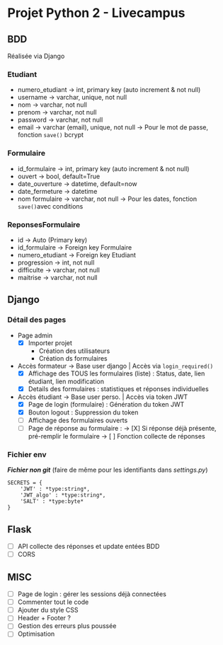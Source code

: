 # Projet Python 2 - Livecampus 

## BDD
Réalisée via Django

### Etudiant
- numero_etudiant -> int, primary key (auto increment & not null)
- username -> varchar, unique, not null
- nom -> varchar, not null
- prenom -> varchar, not null
- password -> varchar, not null
- email -> varchar (email), unique, not null
-> Pour le mot de passe, fonction `save()` bcrypt

### Formulaire
- id_formulaire -> int, primary key (auto increment & not null)
- ouvert -> bool, default=True
- date_ouverture -> datetime, default=now
- date_fermeture -> datetime
- nom formulaire -> varchar, not null
-> Pour les dates, fonction `save()`avec conditions

### ReponsesFormulaire
- id -> Auto (Primary key)
- id_formulaire -> Foreign key Formulaire
- numero_etudiant -> Foreign key Etudiant
- progression -> int, not null
- difficulte -> varchar, not null
- maitrise -> varchar, not null

## Django

### Détail des pages
- Page admin
    - [X] Importer projet
        - Création des utilisateurs
        - Création ds formulaires
- Accès formateur -> Base user django | Accès via `login_required()`
    - [X] Affichage des TOUS les formulaires (liste) : Status, date, lien étudiant, lien modification
    - [X] Details des formulaires : statistiques et réponses individuelles
- Accès étudiant -> Base user perso. | Accès via token JWT
    - [X] Page de login (formulaire) : Génération du token JWT
    - [X] Bouton logout : Suppression du token
    - [ ] Affichage des formulaires ouverts
    - [ ] Page de réponse au formulaire : 
    -> [X] Si réponse déjà présente, pré-remplir le formulaire
    -> [ ] Fonction collecte de réponses

### Fichier **env**
***Fichier non git*** (faire de même pour les identifiants dans *settings.py*)
```
SECRETS = {
    'JWT' : *type:string*,         
    'JWT_algo' : *type:string*,    
    'SALT' : *type:byte*            
}
```

## Flask

- [ ] API collecte des réponses et update entées BDD 
- [ ] CORS

## MISC
- [ ] Page de login : gérer les sessions déjà connectées
- [ ] Commenter tout le code 
- [ ] Ajouter du style CSS
- [ ] Header + Footer ?
- [ ] Gestion des erreurs plus poussée
- [ ] Optimisation